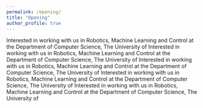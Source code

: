 ```yaml
---
permalink: /opening/
title: "Opening"
author_profile: true
---
```


Interested in working with us in Robotics, Machine Learning and Control at the Department of Computer Science, The University of Interested in working with us in Robotics, Machine Learning and Control at the Department of Computer Science, The University of Interested in working with us in Robotics, Machine Learning and Control at the Department of Computer Science, The University of Interested in working with us in Robotics, Machine Learning and Control at the Department of Computer Science, The University of Interested in working with us in Robotics, Machine Learning and Control at the Department of Computer Science, The University of 

